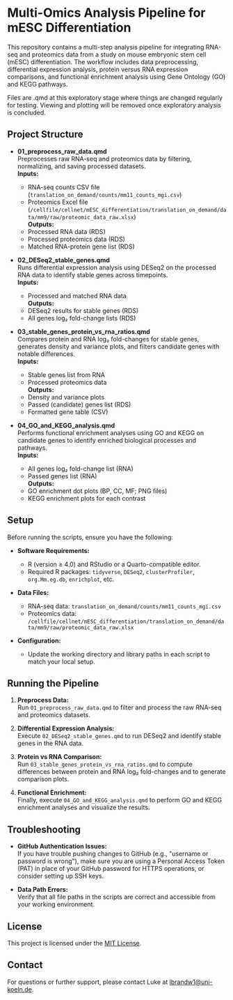 # Multi-Omics Analysis Pipeline for mESC Differentiation

This repository contains a multi-step analysis pipeline for integrating RNA-seq and proteomics data from a study on mouse embryonic stem cell (mESC) differentiation. The workflow includes data preprocessing, differential expression analysis, protein versus RNA expression comparisons, and functional enrichment analysis using Gene Ontology (GO) and KEGG pathways.

Files are .qmd at this exploratory stage where things are changed regularly for testing. Viewing and plotting will be removed once exploratory analysis is concluded.

## Project Structure

- **01_preprocess_raw_data.qmd**  
  Preprocesses raw RNA-seq and proteomics data by filtering, normalizing, and saving processed datasets.  
  **Inputs:**  
  - RNA-seq counts CSV file (`translation_on_demand/counts/mm11_counts_mgi.csv`)  
  - Proteomics Excel file (`/cellfile/cellnet/mESC_differentiation/translation_on_demand/data/mm9/raw/proteomic_data_raw.xlsx`)  
  **Outputs:**  
  - Processed RNA data (RDS)  
  - Processed proteomics data (RDS)  
  - Matched RNA-protein gene list (RDS)

- **02_DESeq2_stable_genes.qmd**  
  Runs differential expression analysis using DESeq2 on the processed RNA data to identify stable genes across timepoints.  
  **Inputs:**  
  - Processed and matched RNA data  
  **Outputs:**  
  - DESeq2 results for stable genes (RDS)  
  - All genes log₂ fold-change lists (RDS)

- **03_stable_genes_protein_vs_rna_ratios.qmd**  
  Compares protein and RNA log₂ fold-changes for stable genes, generates density and variance plots, and filters candidate genes with notable differences.  
  **Inputs:**  
  - Stable genes list from RNA  
  - Processed proteomics data  
  **Outputs:**  
  - Density and variance plots  
  - Passed (candidate) genes list (RDS)  
  - Formatted gene table (CSV)

- **04_GO_and_KEGG_analysis.qmd**  
  Performs functional enrichment analyses using GO and KEGG on candidate genes to identify enriched biological processes and pathways.  
  **Inputs:**  
  - All genes log₂ fold-change list (RNA)  
  - Passed genes list (RNA)  
  **Outputs:**  
  - GO enrichment dot plots (BP, CC, MF; PNG files)  
  - KEGG enrichment plots for each contrast

## Setup

Before running the scripts, ensure you have the following:

- **Software Requirements:**
  - R (version ≥ 4.0) and RStudio or a Quarto-compatible editor.
  - Required R packages: `tidyverse`, `DESeq2`, `clusterProfiler`, `org.Mm.eg.db`, `enrichplot`, etc.

- **Data Files:**
  - RNA-seq data: `translation_on_demand/counts/mm11_counts_mgi.csv`
  - Proteomics data: `/cellfile/cellnet/mESC_differentiation/translation_on_demand/data/mm9/raw/proteomic_data_raw.xlsx`

- **Configuration:**
  - Update the working directory and library paths in each script to match your local setup.

## Running the Pipeline

1. **Preprocess Data:**  
   Run `01_preprocess_raw_data.qmd` to filter and process the raw RNA-seq and proteomics datasets.

2. **Differential Expression Analysis:**  
   Execute `02_DESeq2_stable_genes.qmd` to run DESeq2 and identify stable genes in the RNA data.

3. **Protein vs RNA Comparison:**  
   Run `03_stable_genes_protein_vs_rna_ratios.qmd` to compute differences between protein and RNA log₂ fold-changes and to generate comparison plots.

4. **Functional Enrichment:**  
   Finally, execute `04_GO_and_KEGG_analysis.qmd` to perform GO and KEGG enrichment analyses and visualize the results.

## Troubleshooting

- **GitHub Authentication Issues:**  
  If you have trouble pushing changes to GitHub (e.g., "username or password is wrong"), make sure you are using a Personal Access Token (PAT) in place of your GitHub password for HTTPS operations, or consider setting up SSH keys.

- **Data Path Errors:**  
  Verify that all file paths in the scripts are correct and accessible from your working environment.

## License

This project is licensed under the [MIT License](LICENSE).

## Contact

For questions or further support, please contact Luke at lbrandw1@uni-koeln.de.
